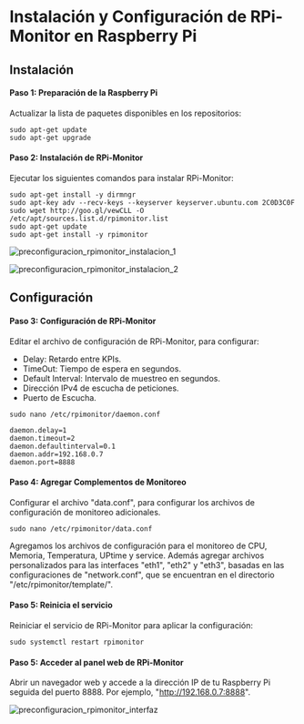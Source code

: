 # Instalación y Configuración de RPi-Monitor en Raspberry Pi

## Instalación

#### Paso 1: Preparación de la Raspberry Pi
Actualizar la lista de paquetes disponibles en los repositorios:
```shell
sudo apt-get update
sudo apt-get upgrade
   ```
#### Paso 2: Instalación de RPi-Monitor
Ejecutar los siguientes comandos para instalar RPi-Monitor:

```shell
sudo apt-get install -y dirmngr
sudo apt-key adv --recv-keys --keyserver keyserver.ubuntu.com 2C0D3C0F
sudo wget http://goo.gl/vewCLL -O /etc/apt/sources.list.d/rpimonitor.list
sudo apt-get update
sudo apt-get install -y rpimonitor
```

![preconfiguracion_rpimonitor_instalacion_1](https://github.com/AndresYE/Network_Service_on_Containers/assets/113482367/dab019af-5d93-4344-95fb-f4fe5575eb6a)

![preconfiguracion_rpimonitor_instalacion_2](https://github.com/AndresYE/Network_Service_on_Containers/assets/113482367/fc5dd350-13c4-4491-b089-8fb14a0792fe)


## Configuración
#### Paso 3: Configuración de RPi-Monitor
Editar el archivo de configuración de RPi-Monitor, para configurar:
- Delay: Retardo entre KPIs.
- TimeOut: Tiempo de espera en segundos.
- Default Interval: Intervalo de muestreo en segundos.
- Dirección IPv4 de escucha de peticiones.
- Puerto de Escucha.

```shell
sudo nano /etc/rpimonitor/daemon.conf
```

```shell
daemon.delay=1
daemon.timeout=2
daemon.defaultinterval=0.1
daemon.addr=192.168.0.7
daemon.port=8888
```
#### Paso 4: Agregar Complementos de Monitoreo
Configurar el archivo "data.conf", para configurar los archivos de configuración de monitoreo adicionales.
```shell
sudo nano /etc/rpimonitor/data.conf
```
Agregamos los archivos de configuración para el monitoreo de CPU, Memoria, Temperatura, UPtime y service. Además agregar archivos personalizados para las interfaces "eth1", "eth2" y "eth3", basadas en las configuraciones de "network.conf", que se encuentran en el directorio "/etc/rpimonitor/template/".

#### Paso 5: Reinicia el servicio
Reiniciar el servicio de RPi-Monitor para aplicar la configuración:

```shell
sudo systemctl restart rpimonitor 
```
#### Paso 5: Acceder al panel web de RPi-Monitor
Abrir un navegador web y accede a la dirección IP de tu Raspberry Pi seguida del puerto 8888. Por ejemplo, "http://192.168.0.7:8888". 

![preconfiguracion_rpimonitor_interfaz](https://github.com/AndresYE/Network_Service_on_Containers/assets/113482367/6eddc7d6-e5a7-4c4a-960b-104a7e07c747)
